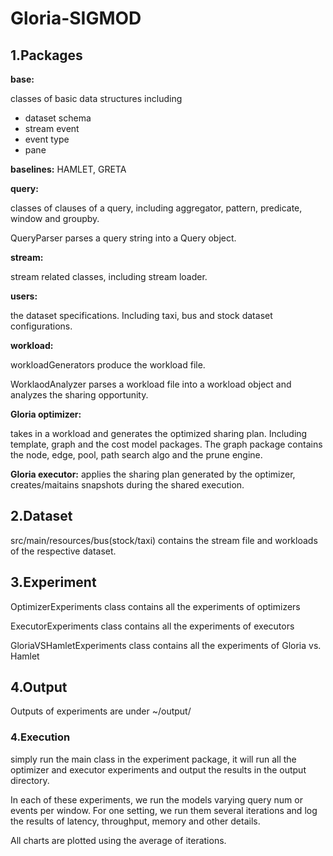 # Gloria-SIGMOD

## 1.Packages

**base:**

classes of basic data structures including

* dataset schema
* stream event
* event type
* pane

**baselines:**
HAMLET, GRETA

**query:**

classes of clauses of a query, including aggregator, pattern, predicate, window and groupby.

QueryParser parses a query string into a Query object.

**stream:**

stream related classes, including stream loader.

**users:**

the dataset specifications. Including taxi, bus and stock dataset configurations.

**workload:**

workloadGenerators produce the workload file.

WorklaodAnalyzer parses a workload file into a workload object and analyzes the sharing opportunity.

**Gloria optimizer:**

takes in a workload and generates the optimized sharing plan.
Including template, graph and the cost model packages. The graph package contains the node, edge, pool, path search algo and the prune engine.

**Gloria executor:**
applies the sharing plan generated by the optimizer, creates/maitains snapshots during the shared execution.


## 2.Dataset

src/main/resources/bus(stock/taxi) contains the stream file and workloads of the respective dataset.

## 3.Experiment

OptimizerExperiments class contains all the experiments of optimizers

ExecutorExperiments class contains all the experiments of executors

GloriaVSHamletExperiments class contains all the experiments of Gloria vs. Hamlet

## 4.Output

Outputs of experiments are under ~/output/


### 4.Execution

simply run the main class in the experiment package, it will run all the optimizer and executor experiments and output the results in the output directory.

In each of these experiments, we run the models varying query num or events per window. For one setting, we run them several iterations and log the results of latency, throughput, memory and other details.

All charts are plotted using the average of iterations.